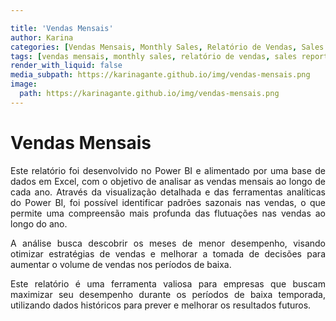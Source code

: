 ```yaml
---

title: 'Vendas Mensais'
author: Karina
categories: [Vendas Mensais, Monthly Sales, Relatório de Vendas, Sales Report, Análise de Dados, Data Analysis, Power BI, Business Intelligence, Excel, Python, Data Visualization, BI, Excel Reporting, Sazonalidade de Vendas, Sales Trends, Inteligência de Negócios]
tags: [vendas mensais, monthly sales, relatório de vendas, sales report, análise de dados, data analysis, power bi, business intelligence, excel, python, data visualization, bi, excel reporting, sazonalidade de vendas, sales trends, inteligência de negócios]
render_with_liquid: false
media_subpath: https://karinagante.github.io/img/vendas-mensais.png
image:
  path: https://karinagante.github.io/img/vendas-mensais.png
---
```


# Vendas Mensais

<p style="text-align: justify;">
Este relatório foi desenvolvido no Power BI e alimentado por uma base de dados em Excel, com o objetivo de analisar as vendas mensais ao longo de cada ano. Através da visualização detalhada e das ferramentas analíticas do Power BI, foi possível identificar padrões sazonais nas vendas, o que permite uma compreensão mais profunda das flutuações nas vendas ao longo do ano.
</p>

<p style="text-align: justify;">
A análise busca descobrir os meses de menor desempenho, visando otimizar estratégias de vendas e melhorar a tomada de decisões para aumentar o volume de vendas nos períodos de baixa. 
</p>

<p style="text-align: justify;">
Este relatório é uma ferramenta valiosa para empresas que buscam maximizar seu desempenho durante os períodos de baixa temporada, utilizando dados históricos para prever e melhorar os resultados futuros.
</p>